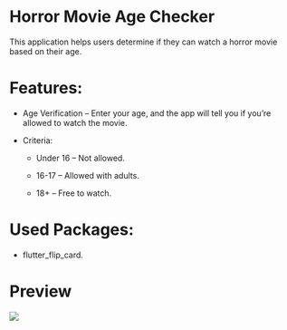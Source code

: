 # Horror Movie Age Checker

This application helps users determine if they can watch a horror movie based on their age.

# Features:

- Age Verification – Enter your age, and the app will tell you if you’re allowed to watch the movie.

- Criteria:

  - Under 16 – Not allowed.

  - 16-17 – Allowed with adults.

  - 18+ – Free to watch.

# Used Packages:
   
- flutter_flip_card.

# Preview

![](assets/images/age.gif)

